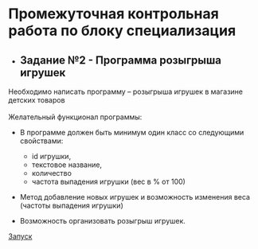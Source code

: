 # Промежуточная контрольная работа по блоку специализация

- ## Задание №2 - Программа розыгрыша игрушек

Необходимо написать программу – розыгрыша игрушек в магазине детских товаров<br><br>
Желательный функционал программы:

* В программе должен быть минимум один класс со следующими свойствами:

    - id игрушки,
    - текстовое название,
    - количество
    - частота выпадения игрушки (вес в % от 100)

* Метод добавление новых игрушек и возможность изменения
      веса (частоты выпадения игрушки)
* Возможность организовать розыгрыш игрушек.

[Запуск](Main.java)
